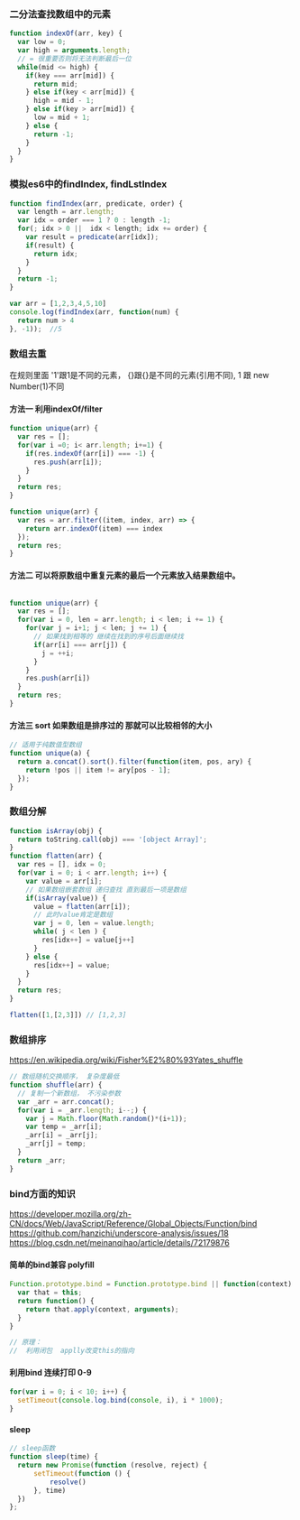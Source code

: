 ### 二分法查找数组中的元素

```javascript
function indexOf(arr, key) {
  var low = 0;
  var high = arguments.length;
  // = 很重要否则将无法判断最后一位
  while(mid <= high) {
    if(key === arr[mid]) {
      return mid;
    } else if(key < arr[mid]) {
      high = mid - 1;
    } else if(key > arr[mid]) {
      low = mid + 1;
    } else {
      return -1;
    }
  }
}
```

### 模拟es6中的findIndex, findLstIndex

```javascript
function findIndex(arr, predicate, order) {
  var length = arr.length;
  var idx = order === 1 ? 0 : length -1;
  for(; idx > 0 ||  idx < length; idx += order) {
    var result = predicate(arr[idx]);
    if(result) {
      return idx;
    }
  }
  return -1;
}

var arr = [1,2,3,4,5,10]
console.log(findIndex(arr, function(num) {
  return num > 4
}, -1));  //5
```

### 数组去重

在规则里面 '1'跟1是不同的元素， {}跟{}是不同的元素(引用不同), 1 跟 new Number(1)不同

#### 方法一 利用indexOf/filter

```javascript
function unique(arr) {
  var res = [];
  for(var i =0; i< arr.length; i+=1) {
    if(res.indexOf(arr[i]) === -1) {
      res.push(arr[i]);
    }
  }
  return res;
}

function unique(arr) {
  var res = arr.filter((item, index, arr) => {
    return arr.indexOf(item) === index
  });
  return res;
}

```

#### 方法二 可以将原数组中重复元素的最后一个元素放入结果数组中。

```javascript

function unique(arr) {
  var res = [];
  for(var i = 0, len = arr.length; i < len; i += 1) {
    for(var j = i+1; j < len; j += 1) {
      // 如果找到相等的 继续在找到的序号后面继续找
      if(arr[i] === arr[j]) {
        j = ++i;
      }
    }
    res.push(arr[i])
  }
  return res;
}

```

#### 方法三 sort 如果数组是排序过的 那就可以比较相邻的大小

```javascript
// 适用于纯数值型数组
function unique(a) {
  return a.concat().sort().filter(function(item, pos, ary) {
    return !pos || item != ary[pos - 1];
  });
}

```

### 数组分解

```javascript
function isArray(obj) {
  return toString.call(obj) === '[object Array]';
}
function flatten(arr) {
  var res = [], idx = 0;
  for(var i = 0; i < arr.length; i++) {
    var value = arr[i];
    // 如果数组嵌套数组 递归查找 直到最后一项是数组
    if(isArray(value)) {
      value = flatten(arr[i]);
      // 此时value肯定是数组
      var j = 0, len = value.length;
      while( j < len ) {
        res[idx++] = value[j++]
      }
    } else {
      res[idx++] = value;
    }
  }
  return res;
}

flatten([1,[2,3]]) // [1,2,3]
```

### 数组排序

https://en.wikipedia.org/wiki/Fisher%E2%80%93Yates_shuffle

```javascript
// 数组随机交换顺序， 复杂度最低
function shuffle(arr) {
  // 复制一个新数组， 不污染参数
  var _arr = arr.concat();
  for(var i = _arr.length; i--;) {
    var j = Math.floor(Math.random()*(i+1));
    var temp = _arr[i];
    _arr[i] = _arr[j];
    _arr[j] = temp;
  }
  return _arr;
}
```

### bind方面的知识

https://developer.mozilla.org/zh-CN/docs/Web/JavaScript/Reference/Global_Objects/Function/bind
https://github.com/hanzichi/underscore-analysis/issues/18
https://blog.csdn.net/meinanqihao/article/details/72179876

#### 简单的bind兼容 polyfill

```javascript
Function.prototype.bind = Function.prototype.bind || function(context) {
  var that = this;
  return function() {
    return that.apply(context, arguments);
  }
}

// 原理：
//  利用闭包  applly改变this的指向
```

#### 利用bind 连续打印 0-9

```javascript
for(var i = 0; i < 10; i++) {
  setTimeout(console.log.bind(console, i), i * 1000);
}

```

#### sleep

```javascript
// sleep函数
function sleep(time) {
  return new Promise(function (resolve, reject) {
      setTimeout(function () {
          resolve()
      }, time)
  })
};
```